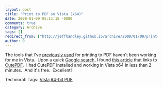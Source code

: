 ```yaml
---
layout: post
title: "Print to PDF on Vista (x64)"
date: 2008-01-09 08:13:18 -0800
comments: true
category: Archive
tags: []
redirect_from: ["http://jeffhandley.github.io/archive/2008/01/09/print-to-pdf-on-vista-x64.aspx"]
author: 0
---
```

<!-- more -->
<p>The tools that I've <a href="http://oldblog.jeffhandley.com/index.php/2006/05/23/free-pdf-printing/" target="_blank">previously used</a> for printing to PDF haven't been working for me in Vista.  Upon a quick <a href="http://www.google.com/search?q=print+to+pdf+vista+64" target="_blank">Google search</a>, I found <a href="http://matthewdarnell.blogspot.com/2007/10/create-pdf-files-in-vista-64-bit.html" target="_blank">this article</a> that links to <a href="http://www.cutepdf.com/Products/CutePDF/writer.asp" target="_blank">CutePDF</a>.  I had CutePDF installed and working in Vista x64 in less than 2 minutes.  And it's free.  Excellent!</p>  <div class="wlWriterSmartContent" id="scid:0767317B-992E-4b12-91E0-4F059A8CECA8:9c7b76bb-a961-4af1-83c8-48246d9df3a7" style="padding-right: 0px; display: inline; padding-left: 0px; padding-bottom: 0px; margin: 0px; padding-top: 0px">Technorati Tags: <a href="http://technorati.com/tags/Vista" rel="tag">Vista</a>,<a href="http://technorati.com/tags/64-bit" rel="tag">64-bit</a>,<a href="http://technorati.com/tags/PDF" rel="tag">PDF</a></div>

